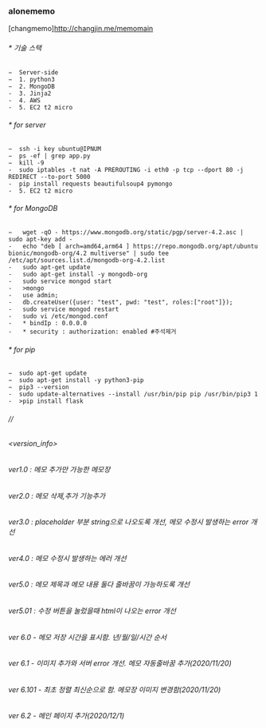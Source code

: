 ### alonememo
[changmemo]<http://changjin.me/memomain>

###### * 기술 스택
    −  Server-side
    −  1. python3
    −  2. MongoDB
    -  3. Jinja2
    -  4. AWS
    -  5. EC2 t2 micro
    
###### * for server
    −  ssh -i key ubuntu@IPNUM
    −  ps -ef | grep app.py
    −  kill -9
    -  sudo iptables -t nat -A PREROUTING -i eth0 -p tcp --dport 80 -j REDIRECT --to-port 5000
    -  pip install requests beautifulsoup4 pymongo
    -  5. EC2 t2 micro   
###### * for MongoDB
    −   wget -qO - https://www.mongodb.org/static/pgp/server-4.2.asc | sudo apt-key add -
    -   echo "deb [ arch=amd64,arm64 ] https://repo.mongodb.org/apt/ubuntu bionic/mongodb-org/4.2 multiverse" | sudo tee /etc/apt/sources.list.d/mongodb-org-4.2.list
    -   sudo apt-get update
    -   sudo apt-get install -y mongodb-org
    -   sudo service mongod start
    -   >mongo
    -   use admin;
    -   db.createUser({user: "test", pwd: "test", roles:["root"]});
    -   sudo service mongod restart
    -   sudo vi /etc/mongod.conf
    -   * bindIp : 0.0.0.0
    -   * security : authorization: enabled #주석제거
    
###### * for pip
    −  sudo apt-get update
    −  sudo apt-get install -y python3-pip
    −  pip3 --version
    -  sudo update-alternatives --install /usr/bin/pip pip /usr/bin/pip3 1
    -  >pip install flask
   

###### //
###### <version_info>
###### ver1.0 : 메모 추가만 가능한 메모장
###### ver2.0 : 메모 삭제,추가 기능추가
###### ver3.0 : placeholder 부분 string으로 나오도록 개선, 메모 수정시 발생하는 error 개선
###### ver4.0 : 메모 수정시 발생하는 에러 개선
###### ver5.0 : 메모 제목과 메모 내용 둘다 줄바꿈이 가능하도록 개선
###### ver5.01 : 수정 버튼을 눌렀을때 html이 나오는 error 개선
###### ver 6.0 - 메모 저장 시간을 표시함. 년/월/일/시간 순서
###### ver 6.1 - 이미지 추가와 서버 error 개선. 메모 자동줄바꿈 추가(2020/11/20)
###### ver 6.101 - 최초 정렬 최신순으로 함. 메모장 이미지 변경함(2020/11/20)
###### ver 6.2 - 메인 페이지 추가(2020/12/1)
